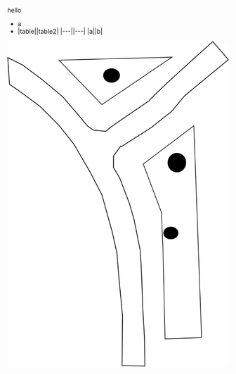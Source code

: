 hello
* a
* |table||table2|
|---||---|
|a||b|

<img src="food forest map attemp_to_play_with.svg" />

